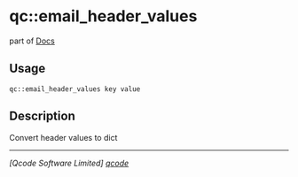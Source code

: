 qc::email_header_values
=======================

part of [Docs](.)

Usage
-----
`qc::email_header_values key value`

Description
-----------
Convert header values to dict

----------------------------------
*[Qcode Software Limited] [qcode]*

[qcode]: http://www.qcode.co.uk "Qcode Software"